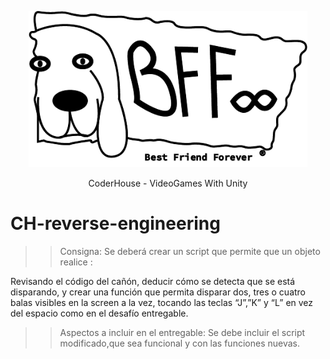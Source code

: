 
<p align="center">
  <p align="center">    
    <img src="https://github.com/JesusRamirezGamarra/signature/blob/main/public/img/Logo_Negro.png" alt="BFFs" height="250">    
  </p>
  <p align="center">
       CoderHouse - VideoGames With Unity
  </p>
</p>

# CH-reverse-engineering

>> Consigna: Se deberá crear un script que permite que un objeto realice : 

Revisando el código del cañón, deducir cómo se detecta que se está disparando, y crear una función que permita disparar dos, tres o cuatro balas visibles en la screen a la vez, tocando las teclas “J”,”K” y “L” en vez del espacio como en el desafío entregable.

>>Aspectos a incluir en el entregable:
Se debe incluir el script modificado,que sea funcional y con las funciones nuevas.


